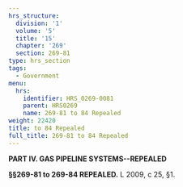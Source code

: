 ```yaml
---
hrs_structure:
  division: '1'
  volume: '5'
  title: '15'
  chapter: '269'
  section: 269-81
type: hrs_section
tags:
  - Government
menu:
  hrs:
    identifier: HRS_0269-0081
    parent: HRS0269
    name: 269-81 to 84 Repealed
weight: 22420
title: to 84 Repealed
full_title: 269-81 to 84 Repealed
---
```

**PART IV. GAS PIPELINE SYSTEMS--REPEALED**

**§§269-81 to 269-84 REPEALED.** L 2009, c 25, §1.
